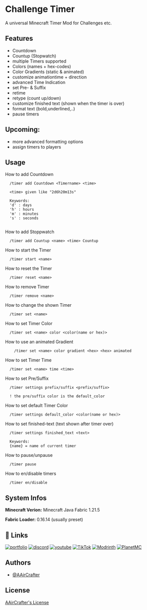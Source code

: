 
# Challenge Timer

A universal Minecraft Timer Mod for Challenges etc. 


## Features

- Countdown
- Countup (Stopwatch)
- multiple Timers supported
- Colors (names + hex-codes)
- Color Gradients (static & animated)
- customize animationtime + direction
- advanced Time Indication
- set Pre- & Suffix
- retime
- retype (count up/down)
- customize finished text (shown when the timer is over)
- format text (bold,underlined,..)
- pause timers

## Upcoming:
- more advanced formatting options
- assign timers to players



## Usage

How to add Countdown
```
  /timer add Countdown <Timername> <time>

  <time> given like "2d6h20m13s"

  Keywords: 
  'd' : days 
  'h' : hours 
  'm' : minutes 
  's' : seconds
  
```


How to add Stoppwatch
```
  /timer add Countup <name> <time> Countup
```


How to start the Timer
```
  /timer start <name>
```


How to reset the Timer
```
  /timer reset <name>
```


How to remove Timer
```
  /timer remove <name>
```


How to change the shown Timer
```
  /timer set <name>
```


How to set Timer Color
```
  /timer set <name> color <color(name or hex)>
```

How to use an animated Gradient
```
    /timer set <name> color gradient <hex> <hex> animated
```


How to set Timer Time
```
  /timer set <name> time <time>
```


How to set Pre/Suffix
```
  /timer settings prefix/suffix <prefix/suffix>

  ! the pre/suffix color is the default_color
```


How to set default Timer Color
```
  /timer settings default_color <color(name or hex)>
```


How to set finished-text (text shown after timer over)
```
  /timer settings finished_text <text>

  Keywords:
  {name} = name of current timer
```


How to pause/unpause
```
  /timer pause 
```


How to en/disable timers
```
  /timer en/disable
```




## System Infos

**Minecraft Verion:** Minecraft Java Fabric 1.21.5

**Fabric Loader:** 0.16.14 (usually preset)




## 🔗 Links
[![portfolio](https://www.aaircrafter.online/linktreeicon.svg?logo=aaircrafter&logoColor=white)](https://www.aaircrafter.online/linktree)
[![discord](https://img.shields.io/badge/Discord-%235865F2.svg?&logo=discord&logoColor=white)](https://www.aaircrafter.online/discord)
[![youtube](https://img.shields.io/badge/YouTube-%23FF0000.svg?logo=YouTube&logoColor=white)](https://www.youtube.com/@AAirCrafter)
[![TikTok](https://img.shields.io/badge/TikTok-black?logo=tiktok&logoColor=white)](https://www.tiktok.com/@aaircrafter)
[![Modrinth](https://img.shields.io/badge/Modrinth-5da545?logo=modrinth&logoColor=white)](https://modrinth.com/user/AAirCrafter)
[![PlanetMC](https://img.shields.io/badge/PlanetMinecraft-2d6f90?logo=internet-explorer&logoColor=white)](https://www.planetminecraft.com/member/aaircrafter/)

## Authors

- [@AAirCrafter](https://github.com/AAirCrafter)

## License

[AAirCrafter's License](https://www.aaircrafter.online/license)
